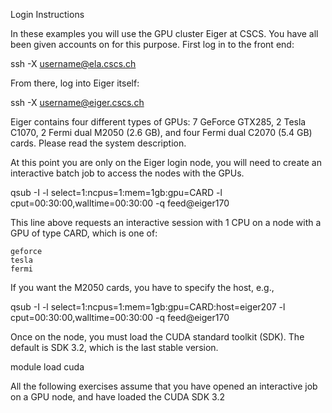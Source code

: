 Login Instructions

In these examples you will use the GPU cluster Eiger at CSCS. You have all been given accounts on for this purpose. First log in to the front end:

ssh -X username@ela.cscs.ch

From there, log into Eiger itself:

ssh -X username@eiger.cscs.ch

Eiger contains four different types of GPUs: 7 GeForce GTX285, 2 Tesla C1070, 2 Fermi dual M2050 (2.6 GB), and four Fermi dual C2070 (5.4 GB) cards. Please read the system description.

At this point you are only on the Eiger login node, you will need to create an interactive batch job to access the nodes with the GPUs.

qsub -I -l select=1:ncpus=1:mem=1gb:gpu=CARD -l cput=00:30:00,walltime=00:30:00 -q feed@eiger170

This line above requests an interactive session with 1 CPU on a node with a GPU of type CARD, which is one of:

    geforce
    tesla
    fermi 

If you want the M2050 cards, you have to specify the host, e.g.,

qsub -I -l select=1:ncpus=1:mem=1gb:gpu=CARD:host=eiger207 -l cput=00:30:00,walltime=00:30:00 -q feed@eiger170

Once on the node, you must load the CUDA standard toolkit (SDK). The default is SDK 3.2, which is the last stable version.

module load cuda

All the following exercises assume that you have opened an interactive job on a GPU node, and have loaded the CUDA SDK 3.2 
